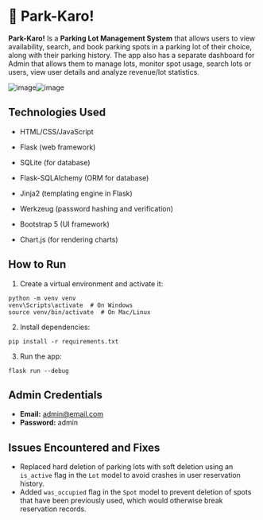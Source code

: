 # 🚗 Park-Karo!
**Park-Karo!** Is a **Parking Lot Management System** that allows users to view availability, search, and book parking spots in a parking lot of their choice, along with their parking history. The app also has a separate dashboard for Admin that allows them to manage lots, monitor spot usage, search lots or users, view user details and analyze revenue/lot statistics.   


![image](https://github.com/user-attachments/assets/0e862cb7-dc59-4627-9f44-e04f1c241f6c)![image](https://github.com/user-attachments/assets/634b5afc-a614-421a-9e9f-66970895859f)

## Technologies Used

- HTML/CSS/JavaScript

- Flask (web framework)

- SQLite (for database)

- Flask-SQLAlchemy (ORM for database)

- Jinja2 (templating engine in Flask)

- Werkzeug (password hashing and verification)

- Bootstrap 5 (UI framework)

- Chart.js (for rendering charts)


## How to Run

1. Create a virtual environment and activate it:

```
python -m venv venv
venv\Scripts\activate  # On Windows
source venv/bin/activate  # On Mac/Linux
```

2. Install dependencies:

```
pip install -r requirements.txt
```

3. Run the app:

```
flask run --debug
```

## Admin Credentials

- **Email:** admin@email.com
- **Password:** admin

## Issues Encountered and Fixes

- Replaced hard deletion of parking lots with soft deletion using an `is_active` flag in the `Lot` model to avoid crashes in user reservation history.
- Added `was_occupied` flag in the `Spot` model to prevent deletion of spots that have been previously used, which would otherwise break reservation records.
